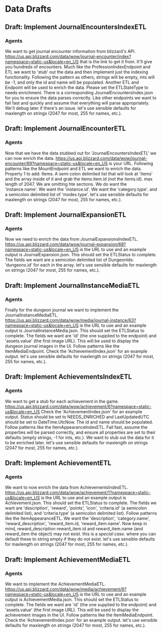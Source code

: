 # Data Drafts

## Draft: Implement JournalEncountersIndexETL
### Agents
We want to get journal encounter information from blizzard's API. https://us.api.blizzard.com/data/wow/journal-encounter/index?namespace=static-us&locale=en_US that is the link to get it from. It'll give you hundreds of encounters. Much like the ProfessionIndexEndpoint and ETL we want to 'stub' out the data and then implement just the indexing functionality. Following the pattern as others, strings will be empty, ints will be -1, and only the id and name will be populated. Another ETL and Endpoint will be used to enrich the data. Please set the ETLStateType to needs enrichment. There is a corresponding JournalEncountersIndex.json for you to ensure the data parses correctly. Like other endpoints we want to fail fast and quickly and assume that everything will parse appropriately. We'll debug later if there's an issue. let's use sensible defaults for maxlength on strings (2047 for most, 255 for names, etc.).

## Draft: Implement JournalEncounterETL
### Agents
Now that we have the data stubbed out for 'JournalEncountersIndexETL' we can now enrich the data. https://us.api.blizzard.com/data/wow/journal-encounter/89?namespace=static-us&locale=en_US is your URL. Following patterns like the MountEndpoint and ETL we want to enrich the data. Property 1 to add: Items. A semi colon delimited list that will look at 'items' and the array inside of it and grab the items.item.id (not the items.id). max length of 2047. We are omitting hte sections. We do want the 'instance.name'. We want the 'instance.id'. We want the 'category.type'. and a semicolon delimited list of 'modes.type'. let's use sensible defaults for maxlength on strings (2047 for most, 255 for names, etc.).



## Draft: Implement JournalExpansionETL
### Agents
Now we need to enrich the data from JournalExpansionsIndexETL. https://us.api.blizzard.com/data/wow/journal-expansion/68?namespace=static-us&locale=en_US is the URL to use and an example output is JournalExpansion.json. This should set the ETLStatus to complete. The fields we want are a semicolon delimited list of DungeonIds: 'dungeons.id' for each in the array. let's use sensible defaults for maxlength on strings (2047 for most, 255 for names, etc.).

## Draft: Implement JournalInstanceMediaETL
### Agents
Finally for the dungeon journal we want to implement the JournalInstanceMediaETL. https://us.api.blizzard.com/data/wow/media/journal-instance/63?namespace=static-us&locale=en_US is the URL to use and an example output is JournalInstanceMedia.json. This should set the ETLStatus to complete. The fields we want are 'id' (the one supplied to the endpoint) and 'assets.value' (the first image URL). This will be used to display the dungeon journal images in the UI. Follow patterns like the ItemMediaEndpoint. Check the 'AchievementIndex.json' for an example output. let's use sensible defaults for maxlength on strings (2047 for most, 255 for names, etc.).

## Draft: Implement AchievementsIndexETL
### Agents
We want to get a stub for each achievement in the game. https://us.api.blizzard.com/data/wow/achievement/6?namespace=static-us&locale=en_US Check the 'AchievementIndex.json' for an example output. Status should be set to NEEDS_ENRICHED and LastUpdatedUTC should be set to DateTime.UtcNow. The id and name should be populated. Follow patterns like the ItemAppearanceIndexETL. Fail fast, assume the properties will be parsed correctly, and ensure all properties are set to their defaults (empty strings, -1 for ints, etc.). We want to stub out the data for it to be enriched later. let's use sensible defaults for maxlength on strings (2047 for most, 255 for names, etc.).

## Draft: Implement AchievementETL
### Agents
We want to now enrich the data from AchievementsIndexETL. https://us.api.blizzard.com/data/wow/achievement/1?namespace=static-us&locale=en_US is the URL to use and an example output is Achievement.json. This should set the ETLStatus to complete. The fields we want are 'description', 'reward', 'points', 'icon', 'criteria.id' (a semicolon delimited list), and 'criteria.type' (a semicolon delimited list). Follow patterns like the ItemAppearanceETL. We want the 'description', 'category.name', 'reward_description', 'reward_item.id, 'reward_item.name'. Now keep in mind, reward_description reward_item.id and reward_item.name (and reward_item the object) may not exist. this is a *special case*. where you can default these to string empty if they do not exist. let's use sensible defaults for maxlength on strings (2047 for most, 255 for names, etc.).

## Draft: Implement AchievementMediaETL
### Agents
We want to implement the AchievementMediaETL. https://us.api.blizzard.com/data/wow/media/achievement/6?namespace=static-us&locale=en_US is the URL to use and an example output is AchievementMedia.json. This should set the ETLStatus to complete. The fields we want are 'id' (the one supplied to the endpoint) and 'assets.value' (the first image URL). This will be used to display the achievement images in the UI. Follow patterns like the ItemMediaEndpoint. Check the 'AchievementIndex.json' for an example output. let's use sensible defaults for maxlength on strings (2047 for most, 255 for names, etc.).
